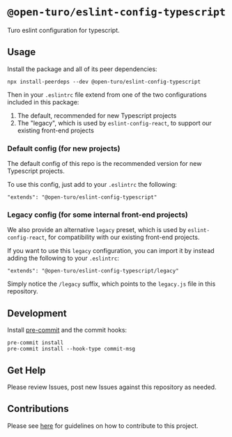 # `@open-turo/eslint-config-typescript`

Turo eslint configuration for typescript.

## Usage

Install the package and all of its peer dependencies:

```shell
npx install-peerdeps --dev @open-turo/eslint-config-typescript
```

Then in your `.eslintrc` file extend from one of the two configurations included in this package:

1. The default, recommended for new Typescript projects
2. The "legacy", which is used by `eslint-config-react`, to support our existing front-end projects

### Default config (for new projects)

The default config of this repo is the recommended version for new Typescript projects.

To use this config, just add to your `.eslintrc` the following:

```
"extends": "@open-turo/eslint-config-typescript"
```

### Legacy config (for some internal front-end projects)

We also provide an alternative `legacy` preset, which is used by `eslint-config-react`, for compatibility with our
existing front-end projects.

If you want to use this `legacy` configuration, you can import it by instead adding the following to your `.eslintrc`:

```
"extends": "@open-turo/eslint-config-typescript/legacy"
```

Simply notice the `/legacy` suffix, which points to the `legacy.js` file in this repository.

## Development

Install [pre-commit](https://pre-commit.com/) and the commit hooks:

```shell
pre-commit install
pre-commit install --hook-type commit-msg
```

## Get Help

Please review Issues, post new Issues against this repository as needed.

## Contributions

Please see [here](https://github.com/open-turo/contributions) for guidelines on how to contribute to this project.
